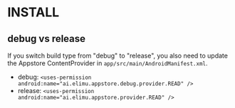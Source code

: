 # INSTALL

## debug vs release

If you switch build type from "debug" to "release", you also need to update the Appstore ContentProvider
in `app/src/main/AndroidManifest.xml`.
  * debug: `<uses-permission android:name="ai.elimu.appstore.debug.provider.READ" />`
  * release: `<uses-permission android:name="ai.elimu.appstore.provider.READ" />`
